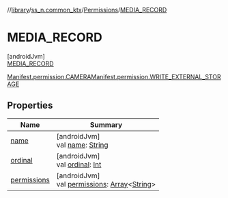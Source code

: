 //[library](../../../../index.md)/[ss_n.common_ktx](../../index.md)/[Permissions](../index.md)/[MEDIA_RECORD](index.md)

# MEDIA_RECORD

[androidJvm]\
[MEDIA_RECORD](index.md)

[Manifest.permission.CAMERA](https://developer.android.com/reference/kotlin/android/Manifest.permission.html#record_audio)[Manifest.permission.WRITE_EXTERNAL_STORAGE](https://developer.android.com/reference/kotlin/android/Manifest.permission.html#read_external_storage)

## Properties

| Name | Summary |
|---|---|
| [name](../../-text-to-speech-manager/-error/-u-n-k-n-o-w-n/index.md#-372974862%2FProperties%2F-435046686) | [androidJvm]<br>val [name](../../-text-to-speech-manager/-error/-u-n-k-n-o-w-n/index.md#-372974862%2FProperties%2F-435046686): [String](https://kotlinlang.org/api/latest/jvm/stdlib/kotlin/-string/index.html) |
| [ordinal](../../-text-to-speech-manager/-error/-u-n-k-n-o-w-n/index.md#-739389684%2FProperties%2F-435046686) | [androidJvm]<br>val [ordinal](../../-text-to-speech-manager/-error/-u-n-k-n-o-w-n/index.md#-739389684%2FProperties%2F-435046686): [Int](https://kotlinlang.org/api/latest/jvm/stdlib/kotlin/-int/index.html) |
| [permissions](../permissions.md) | [androidJvm]<br>val [permissions](../permissions.md): [Array](https://kotlinlang.org/api/latest/jvm/stdlib/kotlin/-array/index.html)&lt;[String](https://kotlinlang.org/api/latest/jvm/stdlib/kotlin/-string/index.html)&gt; |
